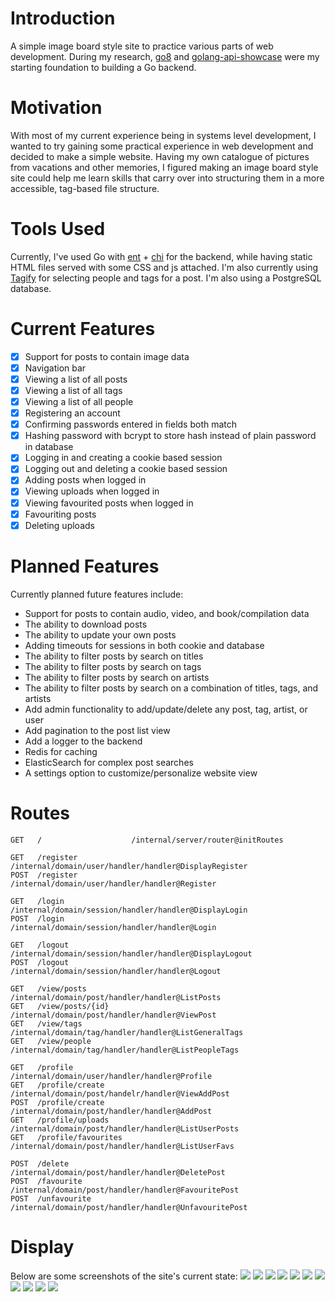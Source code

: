 # Introduction
A simple image board style site to practice various parts of web development. During my research, [go8](https://github.com/gmhafiz/go8/tree/master) and [golang-api-showcase](https://github.com/eldimious/golang-api-showcase/tree/master) were my starting foundation to building a Go backend.

# Motivation
With most of my current experience being in systems level development, I wanted to try gaining some practical experience in web development and decided to make a simple website. Having my own catalogue of pictures from vacations and other memories, I figured making an image board style site could help me learn skills that carry over into structuring them in a more accessible, tag-based file structure.

# Tools Used
Currently, I've used Go with [ent](https://github.com/ent/ent) + [chi](https://github.com/go-chi/chi) for the backend, while having static HTML files served with some CSS and js attached. I'm also currently using [Tagify](https://github.com/yairEO/tagify) for selecting people and tags for a post. I'm also using a PostgreSQL database.

# Current Features
  - [x] Support for posts to contain image data
  - [x] Navigation bar
  - [x] Viewing a list of all posts
  - [x] Viewing a list of all tags
  - [x] Viewing a list of all people
  - [x] Registering an account
  - [x] Confirming passwords entered in fields both match
  - [x] Hashing password with bcrypt to store hash instead of plain password in database
  - [x] Logging in and creating a cookie based session
  - [x] Logging out and deleting a cookie based session
  - [x] Adding posts when logged in
  - [x] Viewing uploads when logged in
  - [x] Viewing favourited posts when logged in
  - [x] Favouriting posts
  - [x] Deleting uploads

# Planned Features
Currently planned future features include:
  - Support for posts to contain audio, video, and book/compilation data
  - The ability to download posts
  - The ability to update your own posts
  - Adding timeouts for sessions in both cookie and database
  - The ability to filter posts by search on titles
  - The ability to filter posts by search on tags
  - The ability to filter posts by search on artists
  - The ability to filter posts by search on a combination of titles, tags, and artists
  - Add admin functionality to add/update/delete any post, tag, artist, or user
  - Add pagination to the post list view
  - Add a logger to the backend
  - Redis for caching
  - ElasticSearch for complex post searches
  - A settings option to customize/personalize website view

# Routes
```
GET   /                    /internal/server/router@initRoutes

GET   /register            /internal/domain/user/handler/handler@DisplayRegister
POST  /register            /internal/domain/user/handler/handler@Register

GET   /login               /internal/domain/session/handler/handler@DisplayLogin
POST  /login               /internal/domain/session/handler/handler@Login

GET   /logout              /internal/domain/session/handler/handler@DisplayLogout
POST  /logout              /internal/domain/session/handler/handler@Logout

GET   /view/posts          /internal/domain/post/handler/handler@ListPosts
GET   /view/posts/{id}     /internal/domain/post/handler/handler@ViewPost
GET   /view/tags           /internal/domain/tag/handler/handler@ListGeneralTags
GET   /view/people         /internal/domain/tag/handler/handler@ListPeopleTags

GET   /profile             /internal/domain/user/handler/handler@Profile
GET   /profile/create      /internal/domain/post/handelr/handler@ViewAddPost
POST  /profile/create      /internal/domain/post/handler/handler@AddPost
GET   /profile/uploads     /internal/domain/post/handler/handler@ListUserPosts
GET   /profile/favourites  /internal/domain/post/handler/handler@ListUserFavs

POST  /delete              /internal/domain/post/handler/handler@DeletePost
POST  /favourite           /internal/domain/post/handler/handler@FavouritePost
POST  /unfavourite         /internal/domain/post/handler/handler@UnfavouritePost
```

# Display
Below are some screenshots of the site's current state:
![](assets/home.png)
![](assets/register.png)
![](assets/login.png)
![](assets/logout.png)
![](assets/profile.png)
![](assets/adding.png)
![](assets/tags.png)
![](assets/artists.png)
![](assets/uploads.png)
![](assets/list.png)
![](assets/single_view.png)